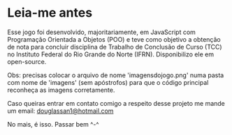 # Leia-me antes

Esse jogo foi desenvolvido, majoritariamente, em JavaScript com Programação Orientada a Objetos (POO) e teve como objetivo a obtenção de nota para concluir disciplina de Trabalho de Conclusão de Curso (TCC) no Instituto Federal do Rio Grande do Norte (IFRN). Disponibilizo ele em open-source.

Obs: precisas colocar o arquivo de nome 'imagensdojogo.png' numa pasta com nome de 'imagens' (sem apóstrofos) para que o código principal reconheça as imagens corretamente.

Caso queiras entrar em contato comigo a respeito desse projeto me mande um email: douglassan1@hotmail.com

No mais, é isso. Passar bem ^-^
